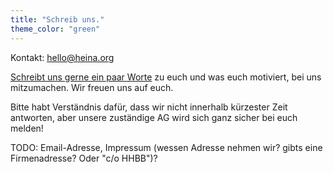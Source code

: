 ```yaml
---
title: "Schreib uns."
theme_color: "green"
---
```


Kontakt: [hello@heina.org](mailto:hello@heina.org)

[Schreibt uns gerne ein paar Worte](mailto:hello@heina.org) zu euch und was euch motiviert, bei uns mitzumachen. Wir freuen uns auf euch.

Bitte habt Verständnis dafür, dass wir nicht innerhalb kürzester Zeit antworten, aber unsere zuständige AG wird sich ganz sicher bei euch melden!

TODO: Email-Adresse, Impressum (wessen Adresse nehmen wir? gibts eine Firmenadresse? Oder "c/o HHBB")?
